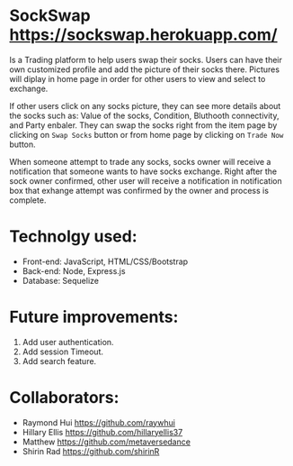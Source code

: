 # SockSwap  https://sockswap.herokuapp.com/
Is a Trading platform to help users swap their socks.
Users can have their own customized profile and add the picture of their socks there. Pictures will diplay in home page in order for other users to view and select to exchange. 

If other users click on any socks picture, they can see more details about the socks such as: Value of the socks, Condition, Bluthooth connectivity, and Party enbaler. They can swap the socks right from the item page by clicking on `Swap Socks` button or from home page by clicking on `Trade Now` button.

When someone attempt to trade any socks, socks owner will receive a notification that someone wants to have socks exchange. Right after the sock owner confirmed, other user will receive a notification in notification box that exhange attempt was confirmed by the owner and process is complete.


# Technolgy used:
- Front-end: JavaScript, HTML/CSS/Bootstrap
- Back-end: Node, Express.js
- Database: Sequelize

# Future improvements:
1. Add user authentication.
2. Add session Timeout.
3. Add search feature.

# Collaborators:
* Raymond Hui https://github.com/raywhui
* Hillary Ellis https://github.com/hillaryellis37
* Matthew https://github.com/metaversedance
* Shirin Rad https://github.com/shirinR
